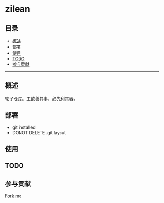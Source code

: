 # zilean

## 目录

- [概述](#概述)
- [部署](#部署)
- [使用](#使用)
- [TODO](#TODO)
- [参与贡献](#参与贡献)

___

## 概述

轮子仓库。工欲善其事，必先利其器。

## 部署

- git installed
- DONOT DELETE .git layout

## 使用

## TODO

## 参与贡献

[Fork me](https://github.com/login?return_to=%2Farobot123%2Fzilean)
